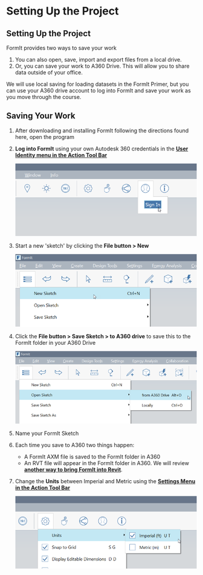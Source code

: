 # Setting Up the Project

## Setting Up the Project

FormIt provides two ways to save your work

1. You can also open, save, import and export files from a local drive.
2. Or, you can save your work to A360 Drive. This will allow you to share data outside of your office.

We will use local saving for loading datasets in the FormIt Primer, but you can use your A360 drive account to log into FormIt and save your work as you move through the course.

## Saving Your Work

1. After downloading and installing FormIt following the directions found here, open the program
2. **Log into FormIt** using your own Autodesk 360 credentials in the [**User Identity menu in the Action Tool Bar**](tool-bars.md)

   ![](../.gitbook/assets/f20e489d-d5b3-4cd7-8d10-68b68eb8c5e4.png)

3. Start a new 'sketch' by clicking the **File button &gt; New** 

   ![](../.gitbook/assets/new-sketch.png)

4. Click the **File button &gt; Save Sketch &gt; to A360 drive** to save this to the FormIt folder in your A360 Drive

   ![](../.gitbook/assets/a360-save.png)

5. Name your FormIt Sketch
6. Each time you save to A360 two things happen:
   * A FormIt AXM file is saved to the FormIt folder in A360
   * An RVT file will appear in the FormIt folder in A360. We will review [**another way to bring FormIt into Revit**](../building-the-farnsworth-house/revit-interop.md).
7. Change the **Units** between Imperial and Metric using the [**Settings Menu in the Action Tool Bar**](tool-bars.md)

   ![](../.gitbook/assets/69fa8a69-57f3-4eaa-a00a-4976732b1547.png)

